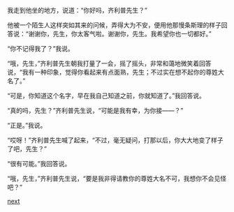 
我走到他坐的地方，说道：“你好吗，齐利普先生？”

他被一个陌生人这样突如其来的问候，弄得大为不安，便用他那慢条斯理的样子回答说：“谢谢你，先生，你太客气啦。谢谢你，先生。我希望你也一切都好。”

“你不记得我了？”我说。

“哦，先生，”齐利普先生朝我打量了一会，摇了摇头，非常和蔼地微笑着回答说，“我有一种印象，觉得你看起来有点面熟，先生；不过实在想不起你的尊姓大名了。”

“可是，你知道这个名字，早在我自己知道之前，你就知道了。”我回答说。

“真的吗，先生？”齐利普先生说，“可能是我有幸，为你接——？”

“正是。”我说。

“哎呀！”齐利普先生喊了起来，“不过，毫无疑问，打那以后，你大大地变了样子了吧，先生？”

“很有可能。”我回答说。

“哦，先生，”齐利普先生说，“要是我非得请教你的尊姓大名不可，我想你不会见怪吧？”

[next](page733)